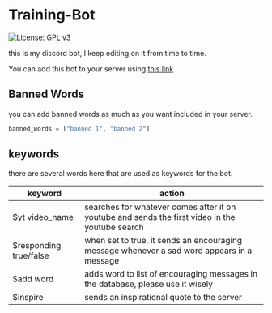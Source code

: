 # Training-Bot
[![License: GPL v3](https://img.shields.io/badge/License-GPLv3-blue.svg)](https://www.gnu.org/licenses/gpl-3.0)

this is my discord bot, I keep editing on it from time to time.

You can add this bot to your server using [this link](https://discord.com/api/oauth2/authorize?client_id=941782025210327091&permissions=534790012358&scope=bot)

## Banned Words
you can add banned words as much as you want included in your server.

```python
banned_words = ["banned 1", "banned 2"]
```

## keywords
there are several words here that are used as keywords for the bot.

| keyword | action |
| ------- | ------ |
| $yt video_name | searches for whatever comes after it on youtube and sends the first video in the youtube search |
| $responding true/false | when set to true, it sends an encouraging message whenever a sad word appears in a message |
| $add word | adds word to list of encouraging messages in the database, please use it wisely |
| $inspire | sends an inspirational quote to the server |

